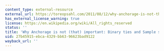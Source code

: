 ```yaml
---
content_type: external-resource
external_url: https://toreopsahl.com/2011/08/12/why-anchorage-is-not-that-important-binary-ties-and-sample-selection/
has_external_license_warning: true
license: https://en.wikipedia.org/wiki/All_rights_reserved
status: ''
title: 'Why Anchorage is not (that) important: Binary ties and Sample selection'
uid: 27b45915-ebca-4329-bb63-96623bad9122
wayback_url: ''
---
```

